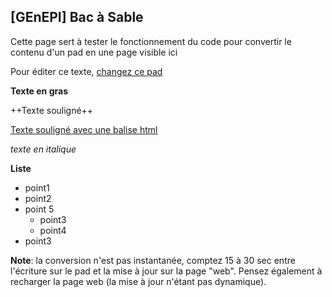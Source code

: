 \[GEnEPI\] Bac à Sable
----------------------

Cette page sert à tester le fonctionnement du code pour convertir le
contenu d\'un pad en une page visible ici

Pour éditer ce texte, [changez ce
pad](https://pad.lamyne.org/GENEPI_2022_BacaSable?both)

**Texte en gras**

++Texte souligné++

<u>Texte souligné avec une balise html</u>

*texte en italique*

**Liste**

-   point1
-   point2
-   point 5
    -   point3
    -   point4
-   point3

**Note**: la conversion n\'est pas instantanée, comptez 15 à 30 sec
entre l\'écriture sur le pad et la mise à jour sur la page \"web\".
Pensez également à recharger la page web (la mise à jour n\'étant pas
dynamique).
